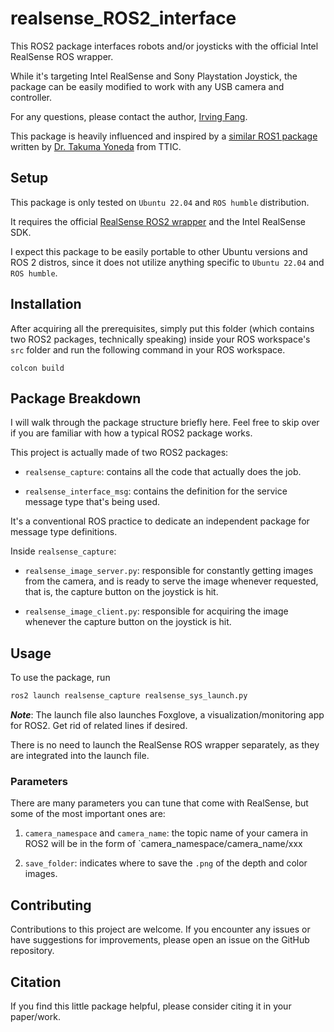 # realsense_ROS2_interface

This ROS2 package interfaces robots and/or joysticks with the official Intel RealSense ROS wrapper.

While it's targeting Intel RealSense and Sony Playstation Joystick, the package can be easily modified to work with any USB camera and controller.

For any questions, please contact the author, [Irving Fang](https://irvingf7.github.io/).

This package is heavily influenced and inspired by a [similar ROS1 package](https://github.com/ripl/capture-images) written by [Dr. Takuma Yoneda](https://takuma.yoneda.xyz/) from TTIC.

## Setup
This package is only tested on `Ubuntu 22.04` and `ROS humble` distribution.

It requires the official [RealSense ROS2 wrapper](https://github.com/IntelRealSense/realsense-ros) and the Intel RealSense SDK.

I expect this package to be easily portable to other Ubuntu versions and ROS 2 distros, since it does not utilize anything specific to `Ubuntu 22.04` and `ROS humble`.



## Installation

After acquiring all the prerequisites, simply put this folder (which contains two ROS2 packages, technically speaking) inside your ROS workspace's `src` folder and run the following command in your ROS workspace.

```
colcon build
```


## Package Breakdown
I will walk through the package structure briefly here. Feel free to skip over if you are familiar with how a typical ROS2 package works.

This project is actually made of two ROS2 packages:

- `realsense_capture`: contains all the code that actually does the job.

- `realsense_interface_msg`: contains the definition for the service message type that's being used.

It's a conventional ROS practice to dedicate an independent package for message type definitions.

Inside `realsense_capture`:
- `realsense_image_server.py`: responsible for constantly getting images from the camera, and is ready to serve the image whenever requested, that is, the capture button on the joystick is hit.

- `realsense_image_client.py`: responsible for acquiring the image whenever the capture button on the joystick is hit. 


## Usage
To use the package, run

```bash
ros2 launch realsense_capture realsense_sys_launch.py
```

***Note***: The launch file also launches Foxglove, a visualization/monitoring app for ROS2. Get rid of related lines if desired. 

There is no need to launch the RealSense ROS wrapper separately, as they are integrated into the launch file.

### Parameters
There are many parameters you can tune that come with RealSense, but some of the most important ones are:

1. `camera_namespace` and `camera_name`: the topic name of your camera in ROS2 will be in the form of `camera_namespace/camera_name/xxx

2. `save_folder`: indicates where to save the `.png` of the depth and color images.


## Contributing

Contributions to this project are welcome. If you encounter any issues or have suggestions for improvements, please open an issue on the GitHub repository.

## Citation
If you find this little package helpful, please consider citing it in your paper/work.
